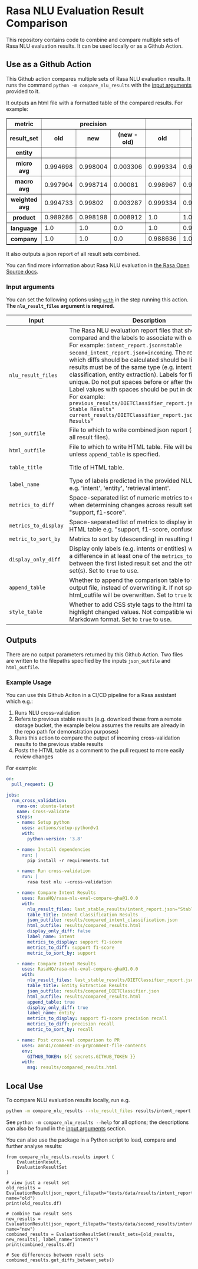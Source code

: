 # Rasa NLU Evaluation Result Comparison
This repository contains code to combine and compare multiple sets of Rasa NLU evaluation results. It can be used locally or as a Github Action.
## Use as a Github Action

This Github action compares multiple sets of Rasa NLU evaluation results. It runs the command `python -m compare_nlu_results` with the [input arguments](#input-arguments) provided to it.

It outputs an html file with a formatted table of the compared results. 
For example:

<table border="1" class="dataframe">
  <thead>
    <tr>
      <th>metric</th>
      <th colspan="3" halign="left">precision</th>
      <th colspan="3" halign="left">recall</th>
    </tr>
    <tr>
      <th>result_set</th>
      <th>old</th>
      <th>new</th>
      <th>(new - old)</th>
      <th>old</th>
      <th>new</th>
      <th>(new - old)</th>
    </tr>
    <tr>
      <th>entity</th>
      <th></th>
      <th></th>
      <th></th>
      <th></th>
      <th></th>
      <th></th>
    </tr>
  </thead>
  <tbody>
    <tr>
      <th>micro avg</th>
      <td>0.994698</td>
      <td>0.998004</td>
      <td>0.003306</td>
      <td>0.999334</td>
      <td>0.998668</td>
      <td>-0.000666</td>
    </tr>
    <tr>
      <th>macro avg</th>
      <td>0.997904</td>
      <td>0.998714</td>
      <td>0.00081</td>
      <td>0.998967</td>
      <td>0.994012</td>
      <td>-0.004955</td>
    </tr>
    <tr>
      <th>weighted avg</th>
      <td>0.994733</td>
      <td>0.99802</td>
      <td>0.003287</td>
      <td>0.999334</td>
      <td>0.998668</td>
      <td>-0.000666</td>
    </tr>
    <tr>
      <th>product</th>
      <td>0.989286</td>
      <td>0.998198</td>
      <td>0.008912</td>
      <td>1.0</td>
      <td>1.0</td>
      <td>0.0</td>
    </tr>
    <tr>
      <th>language</th>
      <td>1.0</td>
      <td>1.0</td>
      <td>0.0</td>
      <td>1.0</td>
      <td>0.996633</td>
      <td>-0.003367</td>
    </tr>
    <tr>
      <th>company</th>
      <td>1.0</td>
      <td>1.0</td>
      <td>0.0</td>
      <td>0.988636</td>
      <td>1.0</td>
      <td>0.011364</td>
    </tr>
  </tbody>
</table>

It also outputs a json report of all result sets combined.

You can find more information about Rasa NLU evaluation in [the Rasa Open Source docs](https://rasa.com/docs/rasa/testing-your-assistant#comparing-nlu-performance).

### Input arguments

You can set the following options using [`with`](https://docs.github.com/en/actions/reference/workflow-syntax-for-github-actions#jobsjob_idstepswith) in the step running this action. **The `nlu_result_files` argument is required.**



|           Input            |                                                           Description                                                           |        Default         |
| -------------------------- | ------------------------------------------------------------------------------------------------------------------------------- | ---------------------- |
| `nlu_result_files`        | The Rasa NLU evaluation report files that should be compared and the labels to associate with each of them. For example: `intent_report.json=stable second_intent_report.json=incoming`. The report from which diffs should be calculated should be listed first. All results must be of the same type (e.g. intent classification, entity extraction). Labels for files should be unique. Do not put spaces before or after the = sign. Label values with spaces should be put in double quotes. For example: `previous_results/DIETClassifier_report.json="Previous Stable Results" current_results/DIETClassifier_report.json="New Results"` | |
| `json_outfile`            | File to which to write combined json report (contents of all result files). | combined_results.json  |
| `html_outfile`            | File to which to write HTML table. File will be overwritten unless `append_table` is specified. | formatted_compared_results.html |
| `table_title`             | Title of HTML table. | Compared NLU Evaluation Results |
| `label_name`              | Type of labels predicted in the provided NLU result files e.g. 'intent', 'entity', 'retrieval intent'. | label |
| `metrics_to_diff`         | Space-separated list of numeric metrics to consider when determining changes across result sets e.g. "support, f1-score". | All numeric metrics found in input reports |
| `metrics_to_display`         | Space-separated list of metrics to display in resulting HTML table e.g. "support, f1-score, confused_with" | All metrics found in input reports |
| `metric_to_sort_by`       | Metrics to sort by (descending) in resulting HTML table. | `support` |
| `display_only_diff`       | Display only labels (e.g. intents or entities) where there is a difference in at least one of the `metrics_to_diff` between the first listed result set and the other result set(s). Set to `true` to use. | |
| `append_table`            | Whether to append the comparison table to the html output file, instead of overwriting it. If not specified, html_outfile will be overwritten. Set to `true` to use. | |
| `style_table`            | Whether to add CSS style tags to the html table to highlight changed values. Not compatible with Github Markdown format. Set to `true` to use. | |
## Outputs

There are no output parameters returned by this Github Action. 
Two files are written to the filepaths specified by the inputs `json_outfile` and `html_outfile`.

### Example Usage


You can use this Github Aciton in a CI/CD pipeline for a Rasa assistant which e.g.:
1. Runs NLU cross-validation
2. Refers to previous stable results (e.g. download these from a remote storage bucket, the example below assumes the results are already in the repo path for demonstration purposes)
3. Runs this action to compare the output of incoming cross-validation results to the previous stable results
4. Posts the HTML table as a comment to the pull request to more easily review changes

For example:
```yaml
on:
  pull_request: {}

jobs:
  run_cross_validation:
    runs-on: ubuntu-latest
    name: Cross-validate
    steps:
    - name: Setup python
      uses: actions/setup-python@v1
      with:
        python-version: '3.8'

    - name: Install dependencies
      run: |
        pip install -r requirements.txt

    - name: Run cross-validation
      run: |
        rasa test nlu --cross-validation

    - name: Compare Intent Results
      uses: RasaHQ/rasa-nlu-eval-compare-gha@1.0.0
      with:
        nlu_result_files: last_stable_results/intent_report.json="Stable" results/intent_report.json="Incoming"
        table_title: Intent Classification Results
        json_outfile: results/compared_intent_classification.json
        html_outfile: results/compared_results.html
        display_only_diff: false
        label_name: intent
        metrics_to_display: support f1-score
        metrics_to_diff: support f1-score
        metric_to_sort_by: support

    - name: Compare Intent Results
      uses: RasaHQ/rasa-nlu-eval-compare-gha@1.0.0
      with:
        nlu_result_files: last_stable_results/DIETClassifier_report.json="Stable" results/DIETClassifier_report.json="Incoming"
        table_title: Entity Extraction Results
        json_outfile: results/compared_DIETClassifier.json
        html_outfile: results/compared_results.html
        append_table: true
        display_only_diff: true
        label_name: entity
        metrics_to_display: support f1-score precision recall
        metrics_to_diff: precision recall
        metric_to_sort_by: recall

    - name: Post cross-val comparison to PR
      uses: amn41/comment-on-pr@comment-file-contents
      env:
        GITHUB_TOKEN: ${{ secrets.GITHUB_TOKEN }}
      with:
        msg: results/compared_results.html
```


## Local Use

To compare NLU evaluation results locally, run e.g.

```bash
python -m compare_nlu_results --nlu_result_files results/intent_report.json=Base new_results/intent_report.json=New
```

See `python -m compare_nlu_results --help` for all options; the descriptions can also be found in the [input arguments](#input-arguments) section.

You can also use the package in a Python script to load, compare and further analyse results:

```
from compare_nlu_results.results import (
    EvaluationResult,
    EvaluationResultSet
)

# view just a result set
old_results = EvaluationResult(json_report_filepath="tests/data/results/intent_report.json", name="old")
print(old_results.df)

# combine two result sets
new_results = EvaluationResult(json_report_filepath="tests/data/second_results/intent_report.json", name="new")
combined_results = EvaluationResultSet(result_sets=[old_results, new_results], label_name="intents")
print(combined_results.df)

# See differences between result sets
combined_results.get_diffs_between_sets()
```

